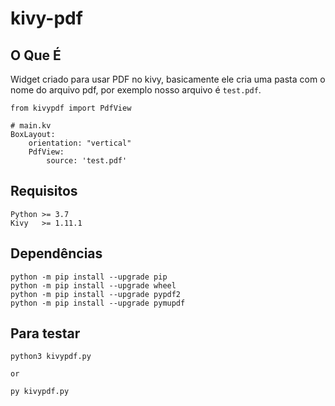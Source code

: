 # kivy-pdf

## O Que É
Widget criado para usar PDF no kivy, 
basicamente ele cria uma pasta com o nome do 
arquivo pdf, por exemplo nosso arquivo é ```test.pdf```.
```
from kivypdf import PdfView

# main.kv
BoxLayout:
    orientation: "vertical"
    PdfView:
        source: 'test.pdf'
```

## Requisitos
```
Python >= 3.7
Kivy   >= 1.11.1
```

## Dependências
```
python -m pip install --upgrade pip
python -m pip install --upgrade wheel
python -m pip install --upgrade pypdf2
python -m pip install --upgrade pymupdf
```

## Para testar
```
python3 kivypdf.py

or

py kivypdf.py
```
